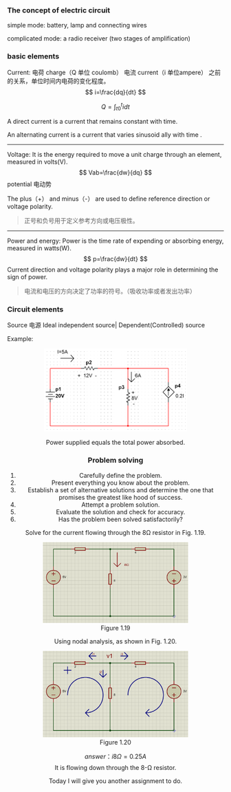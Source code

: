 ### The concept of electric circuit

simple mode: battery, lamp and connecting wires

complicated mode: a radio receiver (two stages of amplification)

### basic elements

Current:  电荷 charge（Q 单位 coulomb） 电流 current（i 单位ampere） 之前的关系，单位时间内电荷的变化程度。
$$
i=\frac{dq}{dt}
$$

$$
Q=\int_{t0}^{t}{i}dt
$$

A direct current is a current that remains constant with time.

An alternating current is  a current that varies sinusoid ally with time .

***

Voltage: It is the energy required to move a unit charge through an element, measured in volts(V).
$$
Vab=\frac{dw}{dq}
$$
potential 电动势 

The plus（+） and minus（-） are used to define reference direction or voltage polarity.

> 正号和负号用于定义参考方向或电压极性。

***

Power and energy: Power is the time rate of expending or absorbing energy, measured in  watts(W).
$$
p=\frac{dw}{dt}
$$
Current direction and voltage polarity plays a major role in determining the sign of power.

> 电流和电压的方向决定了功率的符号。（吸收功率或者发出功率）

### Circuit elements

Source 电源 Ideal independent source| Dependent(Controlled) source

Example:

<div align=center><img src="Figure 1.7.png" style="zoom:50%;" />



Power supplied equals the total power absorbed.

### Problem solving

1. Carefully define the problem.
2. Present everything you know about the problem.
3. Establish a set of alternative solutions and determine the one that promises the greatest like hood of success.
4. Attempt a problem solution.
5. Evaluate the solution and check for accuracy.
6. Has the problem been solved satisfactorily?

Solve for the current flowing through the 8Ω resistor in Fig. 1.19.

<div align=center><img src="Figure 1.19.png" style="zoom:33%;" />

<center>Figure 1.19</center>

Using nodal analysis, as shown in Fig. 1.20.

<div align=center><img src="Solution Fig. 1.19.png" style="zoom:33%;" />

<center>Figure 1.20</center>

$$
answer： i8Ω=0.25A
$$
It is flowing down through the 8-Ω resistor.

Today I will give you another assignment to do.





